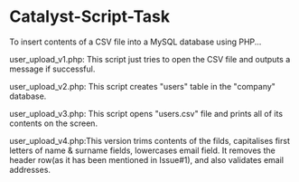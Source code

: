 # Catalyst-Script-Task
To insert contents of a CSV file into a MySQL database using PHP...

user_upload_v1.php: This script just tries to open the CSV file and outputs a message if successful.

user_upload_v2.php: This script creates "users" table in the "company" database.

user_upload_v3.php: This script opens "users.csv" file and prints all of its contents on the screen.

user_upload_v4.php:This version trims contents of the filds, capitalises first letters of name & surname fields, lowercases email field. It removes the header row(as it has been mentioned in Issue#1), and also validates email addresses.
